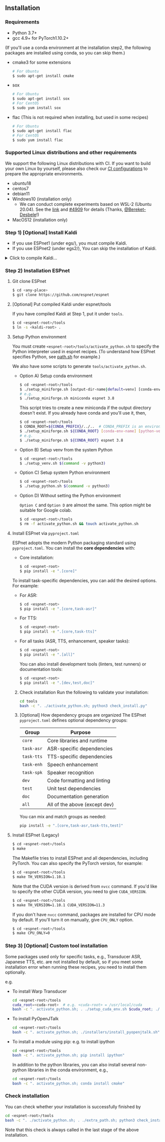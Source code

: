 ## Installation
### Requirements

- Python 3.7+
- gcc 4.9+ for PyTorch1.10.2+

(If you'll use a conda environment at the installation step2,
the following packages are installed using conda, so you can skip them.)

- cmake3 for some extensions
    ```sh
    # For Ubuntu
    $ sudo apt-get install cmake
    ```
- sox
    ```sh
    # For Ubuntu
    $ sudo apt-get install sox
    # For CentOS
    $ sudo yum install sox
    ```
- flac (This is not required when installing, but used in some recipes)
    ```sh
    # For Ubuntu
    $ sudo apt-get install flac
    # For CentOS
    $ sudo yum install flac
    ```

### Supported Linux distributions and other requirements

We support the following Linux distributions with CI. If you want to build your own Linux by yourself,
please also check our [CI configurations](https://github.com/espnet/espnet/tree/master/.github/workflows)
to prepare the appropriate environments.

- ubuntu18
- centos7
- debian11
- Windows10 (installation only)
  - We can conduct complete experiments based on WSL-2 (Ubuntu 20.04). See the [link](https://github.com/espnet/espnet/files/10780845/Instructions.txt) and [#4909](https://github.com/espnet/espnet/discussions/4909) for details (Thanks, [@Bereket-Desbele](https://github.com/Bereket-Desbele)!)
- MacOS12 (installation only)


### Step 1) [Optional] Install Kaldi
- If you use ESPnet1 (under egs/), you must compile Kaldi.
- If you use ESPnet2 (under egs2/), You can skip the installation of Kaldi.

<details><summary>Click to compile Kaldi...</summary><div>


Related links:
- [Kaldi Github](https://github.com/kaldi-asr/kaldi)
- [Kaldi Documentation](https://kaldi-asr.org/)
  - [Downloading and installing Kaldi](https://kaldi-asr.org/doc/install.html)
  - [The build process (how Kaldi is compiled)](https://kaldi-asr.org/doc/build_setup.html)
- [Kaldi INSTALL](https://github.com/kaldi-asr/kaldi/blob/master/INSTALL)

Kaldi's requirements:
- OS: Ubuntu, CentOS, MacOSX, Windows, Cygwin, etc.
- GCC >= 4.7

1. Git clone Kaldi

    ```sh
    $ cd <any-place>
    $ git clone https://github.com/kaldi-asr/kaldi
    ```
1. Install tools

    ```sh
    $ cd <kaldi-root>/tools
    $ make -j <NUM-CPU>
    ```
    1. Select BLAS library from ATLAS, OpenBLAS, or MKL

    - OpenBLAS

    ```sh
    $ cd <kaldi-root>/tools
    $ ./extras/install_openblas.sh
    ```
    - MKL (You need sudo privilege)

    ```sh
    $ cd <kaldi-root>/tools
    $ sudo ./extras/install_mkl.sh
    ```
    - ATLAS (You need sudo privilege)

    ```sh
    # Ubuntu
    $ sudo apt-get install libatlas-base-dev
    ```

1. Compile Kaldi & install

    ```sh
    $ cd <kaldi-root>/src
    # [By default MKL is used] ESPnet uses only a feature extractor, so you can disable CUDA
    $ ./configure --use-cuda=no
    # [With OpenBLAS]
    # $ ./configure --openblas-root=../tools/OpenBLAS/install --use-cuda=no
    # If you'll use CUDA
    # ./configure --cudatk-dir=/usr/local/cuda-10.0
    $ make -j clean depend; make -j <NUM-CPU>
    ```
We also have [prebuilt Kaldi binaries](https://github.com/espnet/espnet/blob/master/ci/install_kaldi.sh).

</div></details>

### Step 2) Installation ESPnet

1. Git clone ESPnet
    ```sh
    $ cd <any-place>
    $ git clone https://github.com/espnet/espnet
    ```
1. [Optional] Put compiled Kaldi under espnet/tools

    If you have compiled Kaldi at Step 1, put it under `tools`.


    ```sh
    $ cd <espnet-root>/tools
    $ ln -s <kaldi-root> .
    ```

1. Setup Python environment

    You must create `<espnet-root>/tools/activate_python.sh` to specify the Python interpreter used in espnet recipes.
    (To understand how ESPnet specifies Python, see [path.sh](https://github.com/espnet/espnet/blob/master/egs2/TEMPLATE/asr1/path.sh) for example.)

    We also have some scripts to generate `tools/activate_python.sh`.

    - Option A) Setup conda environment

        ```sh
        $ cd <espnet-root>/tools
        $ ./setup_miniforge.sh [output-dir-name|default=venv] [conda-env-name|default=root] [python-version|default=none]
        # e.g.
        $ ./setup_miniforge.sh miniconda espnet 3.8
        ```

        This script tries to create a new miniconda if the output directory doesn't exist.
        If you already have conda and you'll use it, then,

        ```sh
        $ cd <espnet-root>/tools
        $ CONDA_ROOT=${CONDA_PREFIX}/../..  # CONDA_PREFIX is an environment variable set by ${CONDA_ROOT}/etc/profile.d/conda.sh
        $ ./setup_miniforge.sh ${CONDA_ROOT} [conda-env-name] [python-version]
        # e.g.
        $ ./setup_miniforge.sh ${CONDA_ROOT} espnet 3.8
        ```

    - Option B) Setup venv from the system Python

        ```sh
        $ cd <espnet-root>/tools
        $ ./setup_venv.sh $(command -v python3)
        ```

    - Option C) Setup system Python environment

        ```sh
        $ cd <espnet-root>/tools
        $ ./setup_python.sh $(command -v python3)
        ```
    - Option D) Without setting the Python environment

        `Option C` and `Option D` are almost the same. This option might be suitable for Google colab.

        ```sh
        $ cd <espnet-root>/tools
        $ rm -f activate_python.sh && touch activate_python.sh
        ```

1. Install ESPnet via `pyproject.toml` 

    ESPnet adopts the modern Python packaging standard using `pyproject.toml`.
    You can install the **core dependencies** with:

    * Core installation:

        ```sh
        $ cd <espnet-root>
        $ pip install -e ".[core]"
        ```

    To install task-specific dependencies, you can add the desired options. For example:

    * For ASR:

        ```sh
        $ cd <espnet-root>
        $ pip install -e ".[core,task-asr]"
        ```

    * For TTS:

        ```sh
        $ cd <espnet-root>
        $ pip install -e ".[core,task-tts]"
        ```

    * For all tasks (ASR, TTS, enhancement, speaker tasks):

        ```sh
        $ cd <espnet-root>
        $ pip install -e ".[all]"
        ```

        You can also install development tools (linters, test runners) or documentation tools:

        ```sh
        $ cd <espnet-root>
        $ pip install -e ".[dev,test,doc]"
        ```

    2. Check installation
        Run the following to validate your installation:

        ```sh
        cd tools
        bash -c ". ./activate_python.sh; python3 check_install.py"
        ```

    3. [Optional] How dependency groups are organized
        The ESPnet `pyproject.toml` defines optional dependency groups:

        | Group      | Purpose                       |
        | ---------- | ----------------------------- |
        | `core`     | Core libraries and runtime    |
        | `task-asr` | ASR-specific dependencies     |
        | `task-tts` | TTS-specific dependencies     |
        | `task-enh` | Speech enhancement            |
        | `task-spk` | Speaker recognition           |
        | `dev`      | Code formatting and linting   |
        | `test`     | Unit test dependencies        |
        | `doc`      | Documentation generation      |
        | `all`      | All of the above (except dev) |

        You can mix and match groups as needed:

        ```sh
        pip install -e ".[core,task-asr,task-tts,test]"
        ```


2. Install ESPnet (Legacy)
    ```sh
    $ cd <espnet-root>/tools
    $ make
    ```

    The Makefile tries to install ESPnet and all dependencies, including PyTorch.
    You can also specify the PyTorch version, for example:

    ```sh
    $ cd <espnet-root>/tools
    $ make TH_VERSION=1.10.1
    ```

    Note that the CUDA version is derived from `nvcc` command. If you'd like to specify the other CUDA version, you need to give `CUDA_VERSION`.

    ```sh
    $ cd <espnet-root>/tools
    $ make TH_VERSION=1.10.1 CUDA_VERSION=11.3
    ```

    If you don't have `nvcc` command, packages are installed for CPU mode by default.
    If you'll turn it on manually, give `CPU_ONLY` option.

    ```sh
    $ cd <espnet-root>/tools
    $ make CPU_ONLY=0
    ```

### Step 3) [Optional] Custom tool installation
Some packages used only for specific tasks, e.g., Transducer ASR, Japanese TTS, etc. are not installed by default,
so if you meet some installation error when running these recipes, you need to install them optionally.


e.g.

- To install Warp Transducer
    ```sh
    cd <espnet-root>/tools
    cuda_root=<cuda-root>  # e.g. <cuda-root> = /usr/local/cuda
    bash -c ". activate_python.sh; . ./setup_cuda_env.sh $cuda_root; ./installers/install_warp-transducer.sh"
    ```
- To install PyOpenJTalk
    ```sh
    cd <espnet-root>/tools
    bash -c ". activate_python.sh; ./installers/install_pyopenjtalk.sh"
    ```
- To install a module using pip: e.g. to install ipython
    ```sh
    cd <espnet-root>/tools
    bash -c ". activate_python.sh; pip install ipython"
    ```
  In addition to the python libraries, you can also install several non-python libraries in the conda
  environment, e.g.,
    ```sh
    cd <espnet-root>/tools
    bash -c ". activate_python.sh; conda install cmake"
    ```

### Check installation
You can check whether your installation is successfully finished by
```sh
cd <espnet-root>/tools
bash -c ". ./activate_python.sh; . ./extra_path.sh; python3 check_install.py"
```

Note that this check is always called in the last stage of the above installation.
